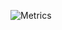 ![Metrics](https://metrics.lecoq.io/userexit?template=classic&base.community=0&languages=1&config.timezone=Europe%2FBerlin)
